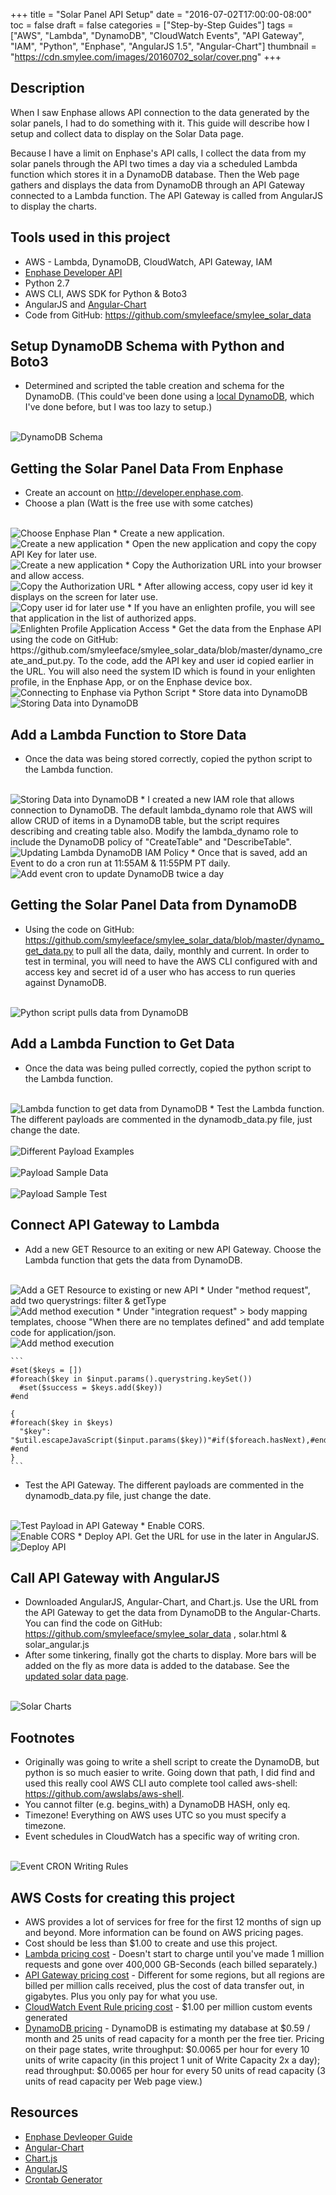 +++
title = "Solar Panel API Setup"
date = "2016-07-02T17:00:00-08:00"
toc = false
draft = false
categories = ["Step-by-Step Guides"]
tags = ["AWS", "Lambda", "DynamoDB", "CloudWatch Events", "API Gateway", "IAM", "Python", "Enphase", "AngularJS 1.5", "Angular-Chart"]
thumbnail = "https://cdn.smylee.com/images/20160702_solar/cover.png"
+++

## Description
When I saw Enphase allows API connection to the data generated by the solar panels, I had to do something with it. This guide will describe how I setup and collect data to display on the Solar Data page.

Because I have a limit on Enphase's API calls, I collect the data from my solar panels through the API two times a day via a scheduled Lambda function which stores it in a DynamoDB database. Then the Web page gathers and displays the data from DynamoDB through an API Gateway connected to a Lambda function. The API Gateway is called from AngularJS to display the charts.


## Tools used in this project
* AWS - Lambda, DynamoDB, CloudWatch, API Gateway, IAM
* <a href="https://developer.enphase.com/docs" target="_blank">Enphase Developer API</a>
* Python 2.7
* AWS CLI, AWS SDK for Python & Boto3
* AngularJS and <a href="https://github.com/jtblin/angular-chart.js">Angular-Chart</a>
* Code from GitHub: https://github.com/smyleeface/smylee_solar_data

## Setup DynamoDB Schema with Python and Boto3
* Determined and scripted the table creation and schema for the DynamoDB. (This could've been done using a <a href="https://aws.amazon.com/blogs/aws/dynamodb-local-for-desktop-development/" target="_blank">local DynamoDB</a>, which I've done before, but I was too lazy to setup.)
<br>
<img src="https://cdn.smylee.com/images/20160702_solar/2016-07-03_22-40-48.png" alt="DynamoDB Schema" title="DynamoDB Schema">

## Getting the Solar Panel Data From Enphase
* Create an account on http://developer.enphase.com.
* Choose a plan (Watt is the free use with some catches)
<br>
<img src="https://cdn.smylee.com/images/20160702_solar/2016-07-03_18-16-031.png" alt="Choose Enphase Plan" title="Choose Enphase Plan">
* Create a new application.
<br>
<img src="https://cdn.smylee.com/images/20160702_solar/2016-07-03_18-35-141.png" alt="Create a new application" title="Create a new application">
* Open the new application and copy the copy API Key for later use.
<br><img src="https://cdn.smylee.com/images/20160702_solar/2016-07-03_18-35-47.png" alt="Create a new application" title="Create a new application">
* Copy the Authorization URL into your browser and allow access.
<br><img src="https://cdn.smylee.com/images/20160702_solar/2016-07-03_18-37-01.png" alt="Copy the Authorization URL" title="Copy the Authorization URL">
* After allowing access, copy user id key it displays on the screen for later use.
<br><img src="https://cdn.smylee.com/images/20160702_solar/2016-07-03_18-37-25.png" alt="Copy user id for later use" title="Copy user id for later use">
* If you have an enlighten profile, you will see that application in the list of authorized apps.
<br><img src="https://cdn.smylee.com/images/20160702_solar/2016-07-02_22-25-20.png" alt="Enlighten Profile Application Access" title="Enlighten Profile Application Access">
* Get the data from the Enphase API using the code on GitHub: https://github.com/smyleeface/smylee_solar_data/blob/master/dynamo_create_and_put.py. To the code, add the API key and user id copied earlier in the URL. You will also need the system ID which is found in your enlighten profile, in the Enphase App, or on the Enphase device box.
<br>
<img src="https://cdn.smylee.com/images/20160702_solar/2016-07-03_17-45-35.png" alt="Connecting to Enphase via Python Script" title="Connecting to Enphase via Python Script">
* Store data into DynamoDB
<br>
<img src="https://cdn.smylee.com/images/20160702_solar/2016-07-03_22-29-04.png" alt="Storing Data into DynamoDB" title="Storing Data into DynamoDB">

## Add a Lambda Function to Store Data
* Once the data was being stored correctly, copied the python script to the Lambda function.
<br>
<img src="https://cdn.smylee.com/images/20160702_solar/2016-07-02_17-30-11.png" alt="Storing Data into DynamoDB" title="Storing Data into DynamoDB">
* I created a new IAM role that allows connection to DynamoDB. The default lambda_dynamo role that AWS will allow CRUD of items in a DynamoDB table, but the script requires describing and creating table also. Modify the lambda_dynamo role to include the DynamoDB policy of "CreateTable" and "DescribeTable".
<br>
<img src="https://cdn.smylee.com/images/20160702_solar/2016-07-03_22-36-38.png" alt="Updating Lambda DynamoDB IAM Policy" title="Updating Lambda DynamoDB IAM Policy">
* Once that is saved, add an Event to do a cron run at 11:55AM & 11:55PM PT daily.
<br>
<img src="https://cdn.smylee.com/images/20160702_solar/2016-07-03_22-54-59.png" alt="Add event cron to update DynamoDB twice a day" title="Add event cron to update DynamoDB twice a day">

## Getting the Solar Panel Data from DynamoDB
* Using the code on GitHub: https://github.com/smyleeface/smylee_solar_data/blob/master/dynamo_get_data.py to pull all the data, daily, monthly and current. In order to test in terminal, you will need to have the AWS CLI configured with and access key and secret id of a user who has access to run queries against DynamoDB.
<br>
<img src="https://cdn.smylee.com/images/20160702_solar/2016-07-03_22-57-10.png" alt="Python script pulls data from DynamoDB" title="Python script pulls data from DynamoDB">

## Add a Lambda Function to Get Data
* Once the data was being pulled correctly, copied the python script to the Lambda function.
<br>
<img src="https://cdn.smylee.com/images/20160702_solar/2016-07-02_21-08-22.png" alt="Lambda function to get data from DynamoDB" title="Lambda function to get data from DynamoDB">
* Test the Lambda function. The different payloads are commented in the dynamodb_data.py file, just change the date.
<br>
<br>
<img src="https://cdn.smylee.com/images/20160702_solar/2016-07-03_23-01-51.png" alt="Different Payload Examples" title="Different Payload Examples">
<br>
<br>
<img src="https://cdn.smylee.com/images/20160702_solar/2016-07-03_23-02-08.png" alt="Payload Sample Data" title="Payload Sample Data">
<br>
<br>
<img src="https://cdn.smylee.com/images/20160702_solar/2016-07-03_23-05-23.png" alt="Payload Sample Test" title="Payload Sample Test">



## Connect API Gateway to Lambda
* Add a new GET Resource to an exiting or new API Gateway. Choose the Lambda function that gets the data from DynamoDB.
<br>
<img src="https://cdn.smylee.com/images/20160702_solar/2016-07-02_21-11-16.png" alt="Add a GET Resource to existing or new API" title="Add a GET Resource to existing or new API">
* Under "method request", add two querystrings: filter & getType
<br>
<img src="https://cdn.smylee.com/images/20160702_solar/2016-07-03_23-08-58.png" alt="Add method execution" title="Add method execution">
* Under "integration request" > body mapping templates, choose "When there are no templates defined" and add template code for application/json.
<br>
<img src="https://cdn.smylee.com/images/20160702_solar/2016-07-03_23-10-54.png" alt="Add method execution" title="Add method execution">

	```
	#set($keys = [])
	#foreach($key in $input.params().querystring.keySet())
	  #set($success = $keys.add($key))
	#end

	{
	#foreach($key in $keys)
	  "$key": "$util.escapeJavaScript($input.params($key))"#if($foreach.hasNext),#end
	#end
	}
	```

* Test the API Gateway. The different payloads are commented in the dynamodb_data.py file, just change the date.
<br>
<img src="https://cdn.smylee.com/images/20160702_solar/2016-07-03_23-14-48.png" alt="Test Payload in API Gateway" title="Test Payload in API Gateway">
* Enable CORS.
<br>
<img src="https://cdn.smylee.com/images/20160702_solar/2016-07-03_23-16-09.png" alt="Enable CORS" title="Enable CORS">
* Deploy API. Get the URL for use in the later in AngularJS.
<br>
<img src="https://cdn.smylee.com/images/20160702_solar/2016-07-03_23-19-08.png" alt="Deploy API" title="Deploy API">


## Call API Gateway with AngularJS
* Downloaded AngularJS, Angular-Chart, and Chart.js. Use the URL from the API Gateway to get the data from DynamoDB to the Angular-Charts. You can find the code on GitHub: https://github.com/smyleeface/smylee_solar_data , solar.html & solar_angular.js
* After some tinkering, finally got the charts to display. More bars will be added on the fly as more data is added to the database. See the <a href="/smylee/solar_data/">updated solar data page</a>.
<br>
<img src="https://cdn.smylee.com/images/20160702_solar/2016-07-03_23-25-00.png" alt="Solar Charts" title="Solar Charts">


## Footnotes
* Originally was going to write a shell script to create the DynamoDB, but python is so much easier to write. Going down that path, I did find and used this really cool AWS CLI auto complete tool called aws-shell: https://github.com/awslabs/aws-shell.
* You cannot filter (e.g. begins_with) a DynamoDB HASH, only eq.
* Timezone! Everything on AWS uses UTC so you must specify a timezone.
* Event schedules in CloudWatch has a specific way of writing cron.
<br>
<img src="https://cdn.smylee.com/images/20160702_solar/2016-07-02_17-42-15.png" alt="Event CRON Writing Rules" title="Event CRON Writing Rules">


## AWS Costs for creating this project
* AWS provides a lot of services for free for the first 12 months of sign up and beyond. More information can be found on AWS pricing pages.
* Cost should be less than $1.00 to create and use this project.
* [Lambda pricing cost](https://aws.amazon.com/lambda/pricing/) - Doesn't start to charge until you've made 1 million requests and gone over 400,000 GB-Seconds (each billed separately.)
* [API Gateway pricing cost](https://aws.amazon.com/api-gateway/pricing/) - Different for some regions, but all regions are billed per million calls received, plus the cost of data transfer out, in gigabytes. Plus you only pay for what you use.
* [CloudWatch Event Rule pricing cost](https://aws.amazon.com/cloudwatch/pricing/) - $1.00 per million custom events generated
* [DynamoDB pricing](https://aws.amazon.com/dynamodb/pricing/) - DynamoDB is estimating my database at $0.59 / month and 25 units of read capacity for a month per the free tier. Pricing on their page states, write throughput: $0.0065 per hour for every 10 units of write capacity (in this project 1 unit of Write Capacity 2x a day); read throughput: $0.0065 per hour for every 50 units of read capacity (3 units of read capacity per Web page view.)

## Resources
* [Enphase Devleoper Guide](https://developer.enphase.com/docs)
* [Angular-Chart](https://github.com/jtblin/angular-chart.js#markup)
* [Chart.js](http://www.chartjs.org/docs/)
* [AngularJS](https://docs.angularjs.org/api/ng/service)
* [Crontab Generator](http://crontab-generator.org/)
